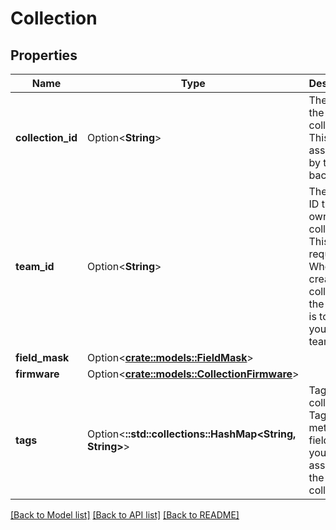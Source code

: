 # Collection

## Properties

Name | Type | Description | Notes
------------ | ------------- | ------------- | -------------
**collection_id** | Option<**String**> | The ID of the collection. This is assigned by the backend. | [optional]
**team_id** | Option<**String**> | The team ID that owns the collection. This field is required. When you create new collections the default is to use your private team ID. | [optional]
**field_mask** | Option<[**crate::models::FieldMask**](FieldMask.md)> |  | [optional]
**firmware** | Option<[**crate::models::CollectionFirmware**](CollectionFirmware.md)> |  | [optional]
**tags** | Option<**::std::collections::HashMap<String, String>**> | Tags for the collection. Tags are metadata fields that you can assign to the collection. | [optional]

[[Back to Model list]](../README.md#documentation-for-models) [[Back to API list]](../README.md#documentation-for-api-endpoints) [[Back to README]](../README.md)


